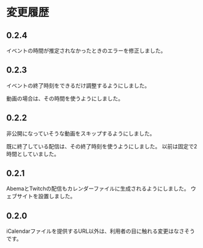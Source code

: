 # 変更履歴

## 0.2.4

イベントの時間が推定されなかったときのエラーを修正しました。

## 0.2.3

イベントの終了時刻をできるだけ調整するようにしました。

動画の場合は、その時間を使うようにしました。

## 0.2.2

非公開になっていそうな動画をスキップするようにしました。

既に終了している配信は、その終了時刻を使うようにしました。
以前は固定で2時間としていました。

## 0.2.1

AbemaとTwitchの配信もカレンダーファイルに生成されるようにしました。
ウェブサイトを設置しました。

## 0.2.0

iCalendarファイルを提供するURL以外は、利用者の目に触れる変更はなさそうです。
